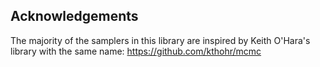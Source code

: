 ## Acknowledgements ##

The majority of the samplers in this library are inspired by Keith O'Hara's library with the same name: https://github.com/kthohr/mcmc